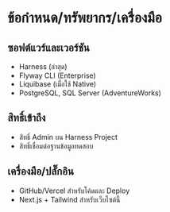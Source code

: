 # ข้อกำหนด/ทรัพยากร/เครื่องมือ

## ซอฟต์แวร์และเวอร์ชัน
- Harness (ล่าสุด)
- Flyway CLI (Enterprise)
- Liquibase (เมื่อใช้ Native)
- PostgreSQL, SQL Server (AdventureWorks)

## สิทธิ์เข้าถึง
- สิทธิ์ Admin บน Harness Project
- สิทธิ์เชื่อมต่อฐานข้อมูลทดสอบ

## เครื่องมือ/ปลั๊กอิน
- GitHub/Vercel สำหรับโค้ดและ Deploy
- Next.js + Tailwind สำหรับเว็บไซต์นี้
